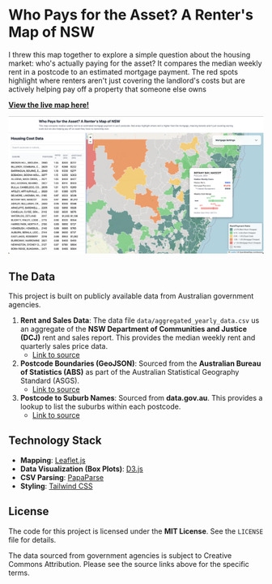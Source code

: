 # Who Pays for the Asset? A Renter's Map of NSW

I threw this map together to explore a simple question about the housing market: who's actually paying for the asset? It compares the median weekly rent in a postcode to an estimated mortgage payment. The red spots highlight where renters aren't just covering the landlord's costs but are actively helping pay off a property that someone else owns

**[View the live map here\!](https://aussiedatagal.github.io/nsw-rent-vs-buy)**

![Screenshot](screenshot.png)

## The Data

This project is built on publicly available data from Australian government agencies.

1.  **Rent and Sales Data**: The data file `data/aggregated_yearly_data.csv` us an aggregate of the **NSW Department of Communities and Justice (DCJ)** rent and sales report. This provides the median weekly rent and quarterly sales price data.
      * [Link to source](https://dcj.nsw.gov.au/about-us/families-and-communities-statistics/housing-rent-and-sales/rent-and-sales-report.html)
2.  **Postcode Boundaries (GeoJSON)**: Sourced from the **Australian Bureau of Statistics (ABS)** as part of the Australian Statistical Geography Standard (ASGS).
      * [Link to source](https://www.abs.gov.au/statistics/standards/australian-statistical-geography-standard-asgs-edition-3/jul2021-jun2026/access-and-downloads/digital-boundary-files)
3.  **Postcode to Suburb Names**: Sourced from **data.gov.au**. This provides a lookup to list the suburbs within each postcode.
      * [Link to source](https://www.data.gov.au/data/dataset/asgs-edition-3-2021-correspondences)

## Technology Stack

  * **Mapping**: [Leaflet.js](https://leafletjs.com/)
  * **Data Visualization (Box Plots)**: [D3.js](https://d3js.org/)
  * **CSV Parsing**: [PapaParse](https://www.papaparse.com/)
  * **Styling**: [Tailwind CSS](https://tailwindcss.com/)

## License

The code for this project is licensed under the **MIT License**. See the `LICENSE` file for details.

The data sourced from government agencies is subject to Creative Commons Attribution. Please see the source links above for the specific terms.
